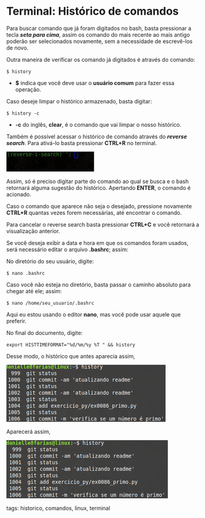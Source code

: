 # Terminal: Histórico de comandos


Para buscar comando que já foram digitados no bash, basta pressionar a tecla ***seta para cima***, assim os comando do mais recente ao mais antigo poderão ser selecionados novamente, sem a necessidade de escrevê-los de novo.

Outra maneira de verificar os comando já digitados é através do comando:

```
$ history
```

- **$** indica que você deve usar o **usuário comum** para fazer essa operação.

Caso deseje limpar o histórico armazenado, basta digitar:

```
$ history -c
```

- **-c** do inglês, **clear**, é o comando que vai limpar o nosso histórico.

Também é possível acessar o histórico de comando através do ***reverse search***. Para ativá-lo basta pressionar **CTRL+R** no terminal.

![reverse search em ação](img/p0016-0.jpeg)

Assim, só é preciso digitar parte do comando ao qual se busca e o bash retornará alguma sugestão do histórico. Apertando **ENTER**, o comando é acionado.

Caso o comando que aparece não seja o desejado, pressione novamente **CTRL+R** quantas vezes forem necessárias, até encontrar o comando.

Para cancelar o reverse search basta pressionar **CTRL+C** e você retornará a visualização anterior.

Se você deseja exibir a data e hora em que os comandos foram usados, será necessário editar o arquivo **.bashrc**; assim:

No diretório do seu usuário, digite: 

```
$ nano .bashrc
```

Caso você não esteja no diretório, basta passar o caminho absoluto para chegar até ele; assim:

```
$ nano /home/seu_usuario/.bashrc
```

Aqui eu estou usando o editor **nano**, mas você pode usar aquele que preferir.

No final do documento, digite:

```
export HISTTIMEFORMAT="%d/%m/%y %T " && history
```

Desse modo, o histórico que antes aparecia assim,

![histórico sem data e hora](img/p0016-0.png)

Aparecerá assim,

![histórico com data e hora](img/p0016-1.png)

tags: historico, comandos, linux, terminal
